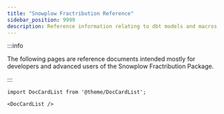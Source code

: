 ```yaml
---
title: "Snowplow Fractribution Reference"
sidebar_position: 9999
description: Reference information relating to dbt models and macros
---
```


:::info

The following pages are reference documents intended mostly for developers and advanced users of the Snowplow Fractribution Package.

:::

```mdx-code-block
import DocCardList from '@theme/DocCardList';

<DocCardList />
```
